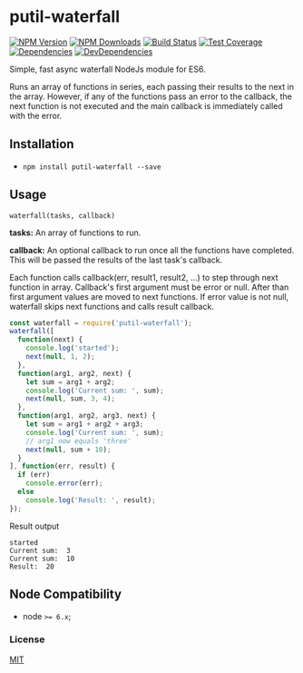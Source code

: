 # putil-waterfall

[![NPM Version][npm-image]][npm-url]
[![NPM Downloads][downloads-image]][downloads-url]
[![Build Status][travis-image]][travis-url]
[![Test Coverage][coveralls-image]][coveralls-url]
[![Dependencies][dependencies-image]][dependencies-url]
[![DevDependencies][devdependencies-image]][devdependencies-url]

Simple, fast async waterfall NodeJs module for ES6.

Runs an array of functions in series, each passing their results to the next in the array. However, if any of the functions pass an error to the callback, the next function is not executed and the main callback is immediately called with the error.

## Installation

  - `npm install putil-waterfall --save`

## Usage

`waterfall(tasks, callback)`

**tasks:** An array of functions to run.

**callback:** An optional callback to run once all the functions have completed. This will be passed the results of the last task's callback.

Each function calls callback(err, result1, result2, ...) to step through next function in array. Callback's first argument must be error or null. After than first argument values are moved to next functions. If error value is not null, waterfall skips next functions and calls result callback. 

```javascript
const waterfall = require('putil-waterfall');
waterfall([
  function(next) {
    console.log('started');
    next(null, 1, 2);
  },
  function(arg1, arg2, next) {
    let sum = arg1 + arg2;
    console.log('Current sum: ', sum);
    next(null, sum, 3, 4);
  },
  function(arg1, arg2, arg3, next) {
    let sum = arg1 + arg2 + arg3;
    console.log('Current sum: ', sum);
    // arg1 now equals 'three'
    next(null, sum + 10);
  }
], function(err, result) {
  if (err)
    console.error(err);
  else
    console.log('Result: ', result);
});
```
Result output
```
started
Current sum:  3
Current sum:  10
Result:  20
```

## Node Compatibility

  - node `>= 6.x`;
  
### License
[MIT](LICENSE)

[npm-image]: https://img.shields.io/npm/v/putil-waterfall.svg
[npm-url]: https://npmjs.org/package/putil-waterfall
[travis-image]: https://img.shields.io/travis/panates/putil-waterfall/master.svg
[travis-url]: https://travis-ci.org/panates/putil-waterfall
[coveralls-image]: https://img.shields.io/coveralls/panates/putil-waterfall/master.svg
[coveralls-url]: https://coveralls.io/r/panates/putil-waterfall
[downloads-image]: https://img.shields.io/npm/dm/putil-waterfall.svg
[downloads-url]: https://npmjs.org/package/putil-waterfall
[gitter-image]: https://badges.gitter.im/panates/putil-waterfall.svg
[gitter-url]: https://gitter.im/panates/putil-waterfall?utm_source=badge&utm_medium=badge&utm_campaign=pr-badge&utm_content=badge
[dependencies-image]: https://david-dm.org/panates/putil-waterfall/status.svg
[dependencies-url]:https://david-dm.org/panates/putil-waterfall
[devdependencies-image]: https://david-dm.org/panates/putil-waterfall/dev-status.svg
[devdependencies-url]:https://david-dm.org/panates/putil-waterfall?type=dev
[quality-image]: http://npm.packagequality.com/shield/putil-waterfall.png
[quality-url]: http://packagequality.com/#?package=putil-waterfall
